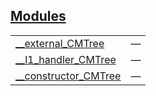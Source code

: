 
## [Modules](./cartesian_merkle_tree-components-cmtree_component-cmtree_component-modules.md)

| | |
|:---|:---|
| [__external_CMTree](./cartesian_merkle_tree-components-cmtree_component-cmtree_component-__external_CMTree.md) | — |
| [__l1_handler_CMTree](./cartesian_merkle_tree-components-cmtree_component-cmtree_component-__l1_handler_CMTree.md) | — |
| [__constructor_CMTree](./cartesian_merkle_tree-components-cmtree_component-cmtree_component-__constructor_CMTree.md) | — |

